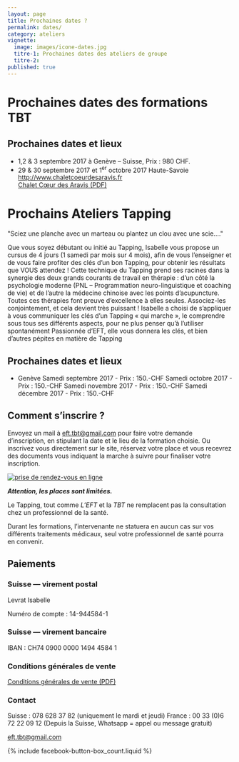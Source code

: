 ```yaml
---
layout: page
title: Prochaines dates ?
permalink: dates/
category: ateliers
vignette:
  image: images/icone-dates.jpg
  titre-1: Prochaines dates des ateliers de groupe
  titre-2:
published: true
---
```



# Prochaines dates des formations TBT

## Prochaines dates et lieux

- 1,2 & 3 septembre 2017 à Genève – Suisse, Prix : 980 CHF.
- 29 & 30 septembre 2017 et 1<sup>er</sup> octobre 2017 Haute-Savoie<br/><http://www.chaletcoeurdesaravis.fr><br/>[Chalet Cœur des Aravis (PDF)](http://eft-tbt.com/fichiers/chalet-coeur-des-aravis.pdf)


# Prochains Ateliers Tapping
"Sciez une planche avec un marteau ou plantez un clou avec une scie...."

Que vous soyez débutant ou initié au Tapping, Isabelle vous propose un cursus de  4 jours (1 samedi par mois sur 4 mois), afin de vous l’enseigner et de vous faire profiter des clés d’un bon Tapping, pour obtenir les résultats que VOUS attendez ! 
Cette technique du Tapping prend ses racines dans la synergie des deux grands courants de travail en thérapie : d’un côté la psychologie moderne (PNL – Programmation neuro-linguistique et coaching de vie) et de l’autre la médecine chinoise avec les points d’acupuncture. Toutes ces thérapies font preuve d’excellence à elles seules. Associez-les conjointement, et cela devient très puissant !
Isabelle a choisi de s’appliquer à vous communiquer les clés d’un Tapping « qui marche », le comprendre sous tous ses différents aspects, pour ne plus penser qu’à l’utiliser spontanément 
Passionnée d’EFT, elle vous donnera les clés, et bien d’autres pépites en matière de Tapping 


## Prochaines dates et lieux

- Genève 
Samedi septembre 2017 - Prix : 150.-CHF
Samedi  octobre 2017  - Prix : 150.-CHF
Samedi  novembre 2017 - Prix : 150.-CHF
Samedi  décembre 2017 - Prix : 150.-CHF


## Comment s’inscrire ?

Envoyez un mail à <eft.tbt@gmail.com> pour faire votre demande d’inscription, en stipulant la date et le lieu de la formation choisie.
Ou inscrivez vous directement sur le site, réservez votre place et vous recevrez des documents vous indiquant la marche à suivre pour finaliser votre inscription.

<a href="http://efttbt.datedechoix.com/" target="_blank"><img src="http://www.datedechoix.com/images/buttonFrench.gif" title="Prendre rendez-vous" alt="prise de rendez-vous en ligne" border="0" /></a>

***Attention, les places sont limitées.***

Le Tapping, tout comme *L’EFT* et la *TBT* ne remplacent pas la consultation chez un professionnel de la santé.

Durant les formations, l’intervenante ne statuera en aucun cas sur vos différents traitements médicaux, seul votre professionnel de santé pourra en convenir.



## Paiements

### Suisse — virement postal

Levrat Isabelle

Numéro de compte : 14-944584-1


### Suisse — virement bancaire

IBAN : CH74 0900 0000 1494 4584 1


### Conditions générales de vente

[Conditions générales de vente (PDF)](http://eft-tbt.com/fichiers/cgv-tbt.pdf)


### Contact

<i class="fa fa-mobile"></i> Suisse : 078 628 37 82 (uniquement le mardi et jeudi)
<i class="fa fa-mobile"></i> France : 00 33 (0)6 72 22 09 12 (Depuis la Suisse, Whatsapp = appel ou message gratuit)

<eft.tbt@gmail.com>


{% include facebook-button-box_count.liquid %}
